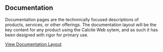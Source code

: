 ## Documentation

Documentation pages are the technnically focused descriptions of products, services, or other offerings. The documentation layout will be the key content for any product using the Calcite Web sytem, and as such it has been designed with rigor for primary use.

[View Documentation Layout](/page-layouts/documentation/)